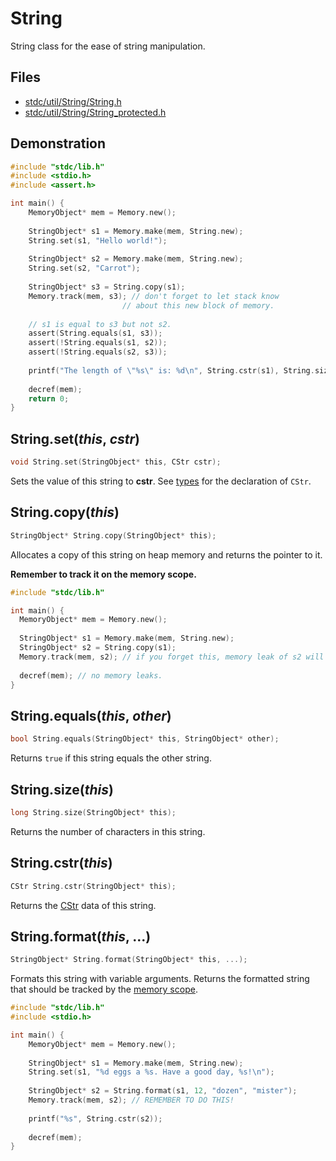 # String

String class for the ease of string manipulation.

## Files
 * [stdc/util/String/String.h](../stdc/util/String/String.h)
 * [stdc/util/String/String_protected.h](../stdc/util/String/String_protected.h)

## Demonstration
```c
#include "stdc/lib.h"
#include <stdio.h>
#include <assert.h>

int main() {
    MemoryObject* mem = Memory.new();
    
    StringObject* s1 = Memory.make(mem, String.new);
    String.set(s1, "Hello world!");
    
    StringObject* s2 = Memory.make(mem, String.new);
    String.set(s2, "Carrot");
    
    StringObject* s3 = String.copy(s1);
    Memory.track(mem, s3); // don't forget to let stack know
                         // about this new block of memory.
    
    // s1 is equal to s3 but not s2.
    assert(String.equals(s1, s3));
    assert(!String.equals(s1, s2));
    assert(!String.equals(s2, s3));
    
    printf("The length of \"%s\" is: %d\n", String.cstr(s1), String.size(s1));
    
    decref(mem);
    return 0;
}
```

## String.set(_this_, _cstr_)
```c
void String.set(StringObject* this, CStr cstr);
```
Sets the value of this string to **cstr**. 
See [types](../stdc/util/types.h) for the declaration of ```CStr```.

## String.copy(_this_)
```c
StringObject* String.copy(StringObject* this);
```
Allocates a copy of this string on heap memory and returns the pointer to it.

**Remember to track it on the memory scope.**

```c
#include "stdc/lib.h"

int main() {
  MemoryObject* mem = Memory.new();
  
  StringObject* s1 = Memory.make(mem, String.new);
  StringObject* s2 = String.copy(s1);
  Memory.track(mem, s2); // if you forget this, memory leak of s2 will occur.
  
  decref(mem); // no memory leaks.
}
```

## String.equals(_this_, _other_)
```c
bool String.equals(StringObject* this, StringObject* other);
```
Returns ```true``` if this string equals the other string.

## String.size(_this_)
```c
long String.size(StringObject* this);
```
Returns the number of characters in this string.

## String.cstr(_this_)
```c
CStr String.cstr(StringObject* this);
```
Returns the [CStr](../stdc/util/types.h) data of this string.

## String.format(_this_, ...)
```c
StringObject* String.format(StringObject* this, ...);
```
Formats this string with variable arguments. 
Returns the formatted string that should be tracked by the [memory scope](Memory.md).
```c
#include "stdc/lib.h"
#include <stdio.h>

int main() {
    MemoryObject* mem = Memory.new();
    
    StringObject* s1 = Memory.make(mem, String.new);
    String.set(s1, "%d eggs a %s. Have a good day, %s!\n");
    
    StringObject* s2 = String.format(s1, 12, "dozen", "mister");
    Memory.track(mem, s2); // REMEMBER TO DO THIS!
    
    printf("%s", String.cstr(s2));
    
    decref(mem);
}
```
